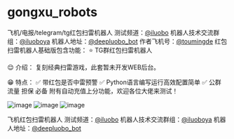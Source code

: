 # gongxu_robots
飞机/电报/telegram/tg红包扫雷机器人
测试频道：[@iluobo](https://t.me/iluobo)
机器人技术交流群组：[@iluoboya](https://t.me/iluoboya)
机器人地址：[@deepluobo_bot](https://t.me/yinghai_bot)
作者飞机号：[@toumingde](https://t.me/toumingde)
红包扫雷机器人基础版包含功能：
⭐️ TG群红包扫雷机器人

😌 介绍：
复刻经典扫雷游戏，此套暂未开发WEB后台。

😁 特点：
✅ 带红包是否中雷预警
✅ Python语言编写运行高效配置简单
✅ 公群 流量 担保 必备
附有自动充值上分功能，欢迎各位大佬来测试！

![image](https://github.com/black-dotcom/hongbao/assets/62455479/10466500-9494-4e4d-be7e-f2f3aa1f331a)
![image](https://github.com/black-dotcom/hongbao/assets/62455479/46b02507-5e4c-4715-b258-e2709614ce62)
![image](https://github.com/black-dotcom/hongbao/assets/62455479/f14439d0-4dc3-4ffc-b7f1-7607063779b4)


飞机红包扫雷机器人 测试频道：[@iluobo](https://t.me/iluobo) 机器人技术交流群组：[@iluoboya](https://t.me/iluoboya) 机器人地址：[@deepluobo_bot](https://t.me/yinghai_bot)
